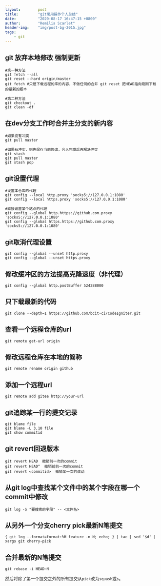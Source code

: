 ```yaml
---
layout:        post
title:         "git常用操作个人总结"
date:          "2020-08-17 16:47:15 +0800"
author:        "Remilia Scarlet"
header-img:    "img/post-bg-2015.jpg"
tags:
    - git
---
```


## git 放弃本地修改 强制更新
    #第一种方法
    git fetch --all
    git reset --hard origin/master
    git fetch #只是下载远程的库的内容，不做任何的合并 git reset 把HEAD指向刚刚下载的最新的版本
	
    #第二种方法
    git checkout .
    git clean -df

## 在dev分支工作时合并主分支的新内容
    #如果没有冲突
    git pull master
    
    #如果有冲突，则先保存当前修改，合入完成后再解决冲突
    git stash
    git pull master
    git stash pop


## git设置代理
	#设置本仓库的代理
    git config --local http.proxy 'socks5://127.0.0.1:1080'
    git config --local https.proxy 'socks5://127.0.0.1:1080'

	#直接设置某个站点的代理
    git config --global http.https://github.com.proxy 'socks5://127.0.0.1:1080'
    git config --global https.https://github.com.proxy 'socks5://127.0.0.1:1080'


## git取消代理设置
    git config --global --unset http.proxy
    git config --global --unset https.proxy

## 修改缓冲区的方法提高克隆速度（非代理）

    git config --global http.postBuffer 524288000

## 只下载最新的代码
    git clone --depth=1 https://github.com/bcit-ci/CodeIgniter.git

## 查看一个远程仓库的url
    git remote get-url origin

## 修改远程仓库在本地的简称
    git remote rename origin github

## 添加一个远程url
    git remote add gitee http://your-url

## git追踪某一行的提交记录
    git blame file
    git blame -L 3,10 file
    git show commitid

## git revert回退版本
    git revert HEAD  撤销前一次的commit
    git revert HEAD^  撤销前前一次的commit
    git revert <commitid>  撤销某一次的改动

## 从git log中查找某个文件中的某个字段在哪一个commit中修改

    git log -S "要搜索的字段" -- <文件名>

## 从另外一个分支cherry pick最新N笔提交

    { git log --format=format:%H feature -n N; echo; } | tac | sed '$d' | xargs git cherry-pick

## 合并最新的N笔提交

    git rebase -i HEAD~N

然后将除了第一个提交之外的所有提交从`pick`改为`squash`或`s`。
